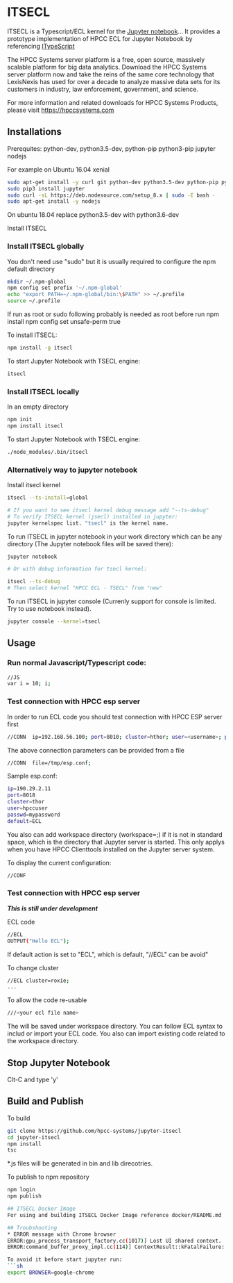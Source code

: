 # ITSECL

ITSECL is a Typescript/ECL kernel for the [Jupyter notebook](http://jupyter.org/)...
It provides a prototype implementation of HPCC ECL for Jupyter Notebook by referencing [ITypeScript](https://github.com/nearbydelta/itypescript)

The HPCC Systems server platform is a free, open source, massively scalable platform for big data analytics. Download the HPCC Systems server platform now and take the reins of the same core technology that LexisNexis has used for over a decade to analyze massive data sets for its customers in industry, law enforcement, government, and science.

For more information and related downloads for HPCC Systems Products, please visit
https://hpccsystems.com


## Installations

Prerequites:
python-dev, python3.5-dev, python-pip python3-pip jupyter nodejs

For example on Ubuntu 16.04 xenial
```sh
sudo apt-get install -y curl git python-dev python3.5-dev python-pip python3-pip
sudo pip3 install jupyter
sudo curl -sL https://deb.nodesource.com/setup_8.x | sudo -E bash -
sudo apt-get install -y nodejs

```
On ubuntu 18.04 replace python3.5-dev with python3.6-dev

Install ITSECL
### Install ITSECL globally
You don't need use "sudo" but it is usually required to configure the npm default directory
```sh
mkdir ~/.npm-global
npm config set prefix '~/.npm-global'
echo "export PATH=~/.npm-global/bin:\$PATH" >> ~/.profile
source ~/.profile
```
If run as root or sudo following probably is needed as root before run npm install
npm config set unsafe-perm true

To install ITSECL:
```sh
npm install -g itsecl
```
To start Jupyter Notebook with TSECL engine:
```sh
itsecl
```

### Install ITSECL locally
In an empty directory
```sh
npm init
npm install itsecl
```

To start Jupyter Notebook with TSECL engine:
```sh
./node_modules/.bin/itsecl
```


### Alternatively way to jupyter notebook

Install itsecl kernel
```sh
itsecl --ts-install=global

# If you want to see itsecl kernel debug message add "--ts-debug"
# To verify ITSECL kernel (jsecl) installed in jupyter:
jupyter kernelspec list. "tsecl" is the kernel name.
```
To run ITSECL in jupyter notebook in your work directory which can be any directory (The Jupyter notebook files will be saved there):
```sh
jupyter notebook

# Or with debug information for tsecl kernel:

itsecl --ts-debug
# Then select kernel "HPCC ECL - TSECL" from "new"
```
To run ITSECL in jupyter console (Currenly support for console is limited. Try to use notebook instead).
```sh
jupyter console --kernel=tsecl
```

## Usage

### Run normal Javascript/Typescript code:
```sh
//JS
var i = 10; i;
```

### Test connection with HPCC esp server

In order to run ECL code you should test connection with HPCC ESP server first
```sh
//CONN  ip=192.168.56.100; port=8010; cluster=hthor; user=<username>; password=<password>;
```
The above connection parameters can be provided from a file
```sh
//CONN  file=/tmp/esp.conf;
```
Sample esp.conf:
```sh
ip=190.29.2.11
port=8018
cluster=thor
user=hpccuser
passwd=mypassword
default=ECL
```

You also can add workspace directory (workspace=<full path>;) if it is not in standard space, which is the directory that Jupyter server is started.
This only applys when you have HPCC Clienttools installed on the Jupyter server system.

To display the current configuration:
```sh
//CONF
```

### Test connection with HPCC esp server
***This is still under development***

ECL code
```sh
//ECL
OUTPUT("Hello ECL");
```
If default action is set to "ECL", which is default, "//ECL" can be avoid"


To change cluster
```sh
//ECL cluster=roxie;
...

```

To allow the code re-usable
```sh
///<your ecl file name>
```
The <your ecl file name> will be saved under workspace directory.
You can follow ECL syntax to includ or import your ECL code.
You also can import existing code related to the workspace directory.

## Stop Jupyter Notebook
Clt-C and type 'y'


## Build and Publish

To build
```sh
git clone https://github.com/hpcc-systems/jupyter-itsecl
cd jupyter-itsecl
npm install
tsc
```
*.js files will be generated in bin and lib direcotries.

To publish to npm repository
```sh
npm login
npm publish

## ITSECL Docker Image
For using and building ITSECL Docker Image reference docker/README.md

## Troubshooting
* ERROR message with Chrome browser
ERROR:gpu_process_transport_factory.cc(1017)] Lost UI shared context.
ERROR:command_buffer_proxy_impl.cc(114)] ContextResult::kFatalFailure: Shared memory handle is not valid

To avoid it before start jupyter run:
```sh
export BROWSER=google-chrome
```
